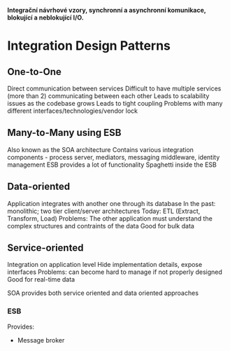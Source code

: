 **Integrační návrhové vzory, synchronní a asynchronní komunikace, blokující a neblokující I/O.**

# Integration Design Patterns
## One-to-One
Direct communication between services
Difficult to have multiple services (more than 2) communicating between each other
Leads to scalability issues as the codebase grows
Leads to tight coupling
Problems with many different interfaces/technologies/vendor lock

## Many-to-Many using ESB
Also known as the SOA architecture
Contains various integration components - process server, mediators, messaging middleware, identity management
ESB provides a lot of functionality
Spaghetti inside the ESB

## Data-oriented
Application integrates with another one through its database
In the past: monolithic; two tier client/server architectures
Today: ETL (Extract, Transform, Load)
Problems: The other application must understand the complex structures and contraints of the data
Good for bulk data

## Service-oriented
Integration on application level
Hide implementation details, expose interfaces
Problems: can become hard to manage if not properly designed
Good for real-time data

SOA provides both service oriented and data oriented approaches

### ESB
Provides:
- Message broker